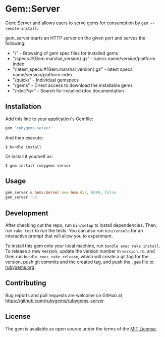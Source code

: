 # Gem::Server

Gem::Server and allows users to serve gems for consumption by `gem --remote-install`.

gem_server starts an HTTP server on the given port and serves the following:

* "/" - Browsing of gem spec files for installed gems
* "/specs.#{Gem.marshal_version}.gz" - specs name/version/platform index
* "/latest_specs.#{Gem.marshal_version}.gz" - latest specs
  name/version/platform index
* "/quick/" - Individual gemspecs
* "/gems" - Direct access to download the installable gems
* "/rdoc?q=" - Search for installed rdoc documentation

## Installation

Add this line to your application's Gemfile:

```ruby
gem 'rubygems-server'
```

And then execute:

    $ bundle install

Or install it yourself as:

    $ gem install rubygems-server

##  Usage

```ruby
gem_server = Gem::Server.new Gem.dir, 8089, false
gem_server.run
```

## Development

After checking out the repo, run `bin/setup` to install dependencies. Then, run `rake test` to run the tests. You can also run `bin/console` for an interactive prompt that will allow you to experiment.

To install this gem onto your local machine, run `bundle exec rake install`. To release a new version, update the version number in `version.rb`, and then run `bundle exec rake release`, which will create a git tag for the version, push git commits and the created tag, and push the `.gem` file to [rubygems.org](https://rubygems.org).

## Contributing

Bug reports and pull requests are welcome on GitHub at https://github.com/rubygems/rubygems-server.

## License

The gem is available as open source under the terms of the [MIT License](https://opensource.org/licenses/MIT).
